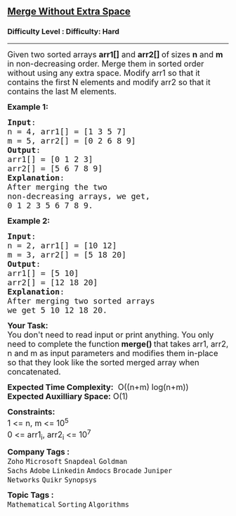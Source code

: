 <h2><a href="https://www.geeksforgeeks.org/problems/merge-two-sorted-arrays-1587115620/1?itm_source=geeksforgeeks&itm_medium=article&itm_campaign=bottom_sticky_on_article">Merge Without Extra Space</a></h2><h3>Difficulty Level : Difficulty: Hard</h3><hr><div class="problems_problem_content__Xm_eO"><p><span style="font-size: 18px;">Given two sorted arrays <strong>arr1[]</strong> and <strong>arr2[] </strong>of<strong>&nbsp;</strong>sizes <strong>n</strong>&nbsp;and <strong>m</strong> in non-decreasing order. Merge them in sorted order without using any extra space. Modify arr1 so that it contains the first N elements and modify arr2 so that it contains the last M elements.</span></p>
<p><span style="font-size: 18px;"><strong>Example 1:</strong></span></p>
<pre><span style="font-size: 18px;"><strong>Input</strong>: 
n = 4, arr1[] = [1 3 5 7] 
m = 5, arr2[] = [0 2 6 8 9]
<strong>Output</strong>: 
arr1[] = [0 1 2 3]
arr2[] = [5 6 7 8 9]
<strong>Explanation</strong>:
After merging the two 
non-decreasing arrays, we get, 
0 1 2 3 5 6 7 8 9.</span></pre>
<p><span style="font-size: 18px;"><strong>Example 2:</strong></span></p>
<pre><span style="font-size: 18px;"><strong>Input</strong>: 
n = 2, arr1[] = [10 12] 
m = 3, arr2[] = [5 18 20]
<strong>Output</strong>: 
arr1[] = [5 10]
arr2[] = [12 18 20]
<strong>Explanation</strong>:
After merging two sorted arrays 
we get 5 10 12 18 20.</span>
</pre>
<p><strong><span style="font-size: 18px;">Your Task:</span></strong><br><span style="font-size: 18px;">You don't need to read input or print anything.&nbsp;You only need to complete the function<strong> merge()&nbsp;</strong>that takes arr1, arr2, n and m as input parameters and modifies them in-place so that they look like the sorted merged array when concatenated.</span></p>
<p><span style="font-size: 18px;"><strong>Expected Time Complexity:</strong> &nbsp;O((n+m) log(n+m))<br><strong>Expected Auxilliary Space:</strong> O(1)</span></p>
<p><span style="font-size: 18px;"><strong>Constraints:</strong></span><br><span style="font-size: 18px;">1 &lt;= n, m&nbsp;&lt;= 10<sup>5</sup><br>0 &lt;= arr1<sub>i</sub>, arr2<sub>i</sub>&nbsp;&lt;= 10<sup>7</sup></span></p></div><p><span style=font-size:18px><strong>Company Tags : </strong><br><code>Zoho</code>&nbsp;<code>Microsoft</code>&nbsp;<code>Snapdeal</code>&nbsp;<code>Goldman Sachs</code>&nbsp;<code>Adobe</code>&nbsp;<code>Linkedin</code>&nbsp;<code>Amdocs</code>&nbsp;<code>Brocade</code>&nbsp;<code>Juniper Networks</code>&nbsp;<code>Quikr</code>&nbsp;<code>Synopsys</code>&nbsp;<br><p><span style=font-size:18px><strong>Topic Tags : </strong><br><code>Mathematical</code>&nbsp;<code>Sorting</code>&nbsp;<code>Algorithms</code>&nbsp;
